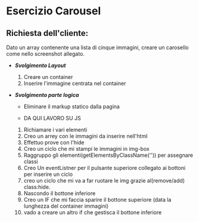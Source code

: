 Esercizio Carousel
===
## Richiesta dell'cliente: 
Dato un array contenente una lista di cinque immagini, creare un carosello come nello screenshot allegato.

- ***Svolgimento Layout***
  1. Creare un container
  2. Inserire l'immagine centrata nel container 

- ***Svolgimento parte logica***
  - Eliminare il markup statico dalla pagina

  - DA QUI LAVORO SU JS 

  1. Richiamare i vari elementi
  2. Creo un arrey con le immagini da inserire nell'html
  3. Effettuo prove con l'hide
  4. Creo un ciclo che mi stampi le immagini in img-box
  5. Raggruppo gli elementi(getElementsByClassName('')) per assegnare classi
  6. Creo Un eventListner per il pulsante superiore collegato ai bottoni per inserire un ciclo 
  7. creo un ciclo che mi va a far ruotare le img grazie al(remove/add) class:hide.
  8. Nascondo il bottone inferiore
  9. Creo un IF che mi faccia sparire il bottone superiore (data la lunghezza del container immagini)
  10. vado a creare un altro if che gestisca il bottone inferiore

  


     
